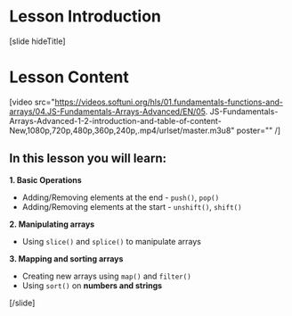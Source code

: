 # Lesson Introduction

[slide hideTitle]
# Lesson Content

[video src="https://videos.softuni.org/hls/01.fundamentals-functions-and-arrays/04.JS-Fundamentals-Arrays-Advanced/EN/05. JS-Fundamentals-Arrays-Advanced-1-2-introduction-and-table-of-content-New,1080p,720p,480p,360p,240p,.mp4/urlset/master.m3u8" poster="" /]

## In this lesson you will learn:

**1. Basic Operations**

- Adding/Removing elements at the end - `push()`, `pop()`
- Adding/Removing elements at the start - `unshift()`, `shift()`

**2. Manipulating arrays**

- Using `slice()` and `splice()` to manipulate arrays

**3. Mapping and sorting arrays**

- Creating new arrays using `map()` and `filter()`
- Using `sort()` on **numbers and strings**

[/slide]
